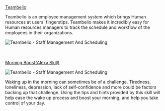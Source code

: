 
[Teambelio](https://www.teambelio.com "Staff Management and scheduling - shift basis") 

Teambelio is an employee management system which brings Human resources at users' fingerstips. Teambelio makes it incredibly easy for Human resources managers to track the schedule and workflow of the employees in theïr organizations.

![Teambelio - Staff Management And Scheduling]({{site.baseurl}}/images/teamelio_fronpage_img.png)


<br /><br />
[Morning Boost(Alexa Skill)](https://www.amazon.com/Voicempathy-Morning-Boost/dp/B088GSQD9K/ref=sr_1_2?dchild=1&keywords=voicempathy&qid=1595930914&sr=8-2)

![Teambelio - Staff Management And Scheduling]({{site.baseurl}}/images/MorningBoost.JPG)

Waking up in the morning can sometimes be of a challenge. Tiredness, loneliness, depression, lack of self-confidence and more could be factors backing up that challenge. Using the tips and hints provided by this skill will help ease the wake up process and boost your morning, and help you take control of your day.
